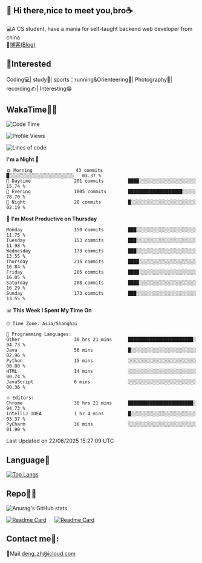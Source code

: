 👋 Hi there,nice to meet you,bro☕
---
💻A CS student, have a mania for self-taught backend web developer from china   
📌[博客(Blog)](https://github.com/HealUP/MyBlog)

 <!-- waka-box start -->
 <!-- waka-box end -->
 
🧲**Interested**
--
Coding💻| study📖| sports：running&Orienteering🏃‍| Photography📸| recording✍️| Interesting😁

WakaTime👨‍💻
---
<!--START_SECTION:waka-->
![Code Time](http://img.shields.io/badge/Code%20Time-3%2C177%20hrs%2051%20mins-blue)

![Profile Views](http://img.shields.io/badge/Profile%20Views-18-blue)

![Lines of code](https://img.shields.io/badge/From%20Hello%20World%20I%27ve%20Written-205.1%20thousand%20lines%20of%20code-blue)

**I'm a Night 🦉** 

```text
🌞 Morning                43 commits          █░░░░░░░░░░░░░░░░░░░░░░░░   03.37 % 
🌆 Daytime                201 commits         ████░░░░░░░░░░░░░░░░░░░░░   15.74 % 
🌃 Evening                1005 commits        ████████████████████░░░░░   78.70 % 
🌙 Night                  28 commits          █░░░░░░░░░░░░░░░░░░░░░░░░   02.19 % 
```
📅 **I'm Most Productive on Thursday** 

```text
Monday                   150 commits         ███░░░░░░░░░░░░░░░░░░░░░░   11.75 % 
Tuesday                  153 commits         ███░░░░░░░░░░░░░░░░░░░░░░   11.98 % 
Wednesday                173 commits         ███░░░░░░░░░░░░░░░░░░░░░░   13.55 % 
Thursday                 215 commits         ████░░░░░░░░░░░░░░░░░░░░░   16.84 % 
Friday                   205 commits         ████░░░░░░░░░░░░░░░░░░░░░   16.05 % 
Saturday                 208 commits         ████░░░░░░░░░░░░░░░░░░░░░   16.29 % 
Sunday                   173 commits         ███░░░░░░░░░░░░░░░░░░░░░░   13.55 % 
```


📊 **This Week I Spent My Time On** 

```text
🕑︎ Time Zone: Asia/Shanghai

💬 Programming Languages: 
Other                    30 hrs 21 mins      ████████████████████████░   94.73 % 
Java                     56 mins             █░░░░░░░░░░░░░░░░░░░░░░░░   02.96 % 
Python                   15 mins             ░░░░░░░░░░░░░░░░░░░░░░░░░   00.80 % 
HTML                     14 mins             ░░░░░░░░░░░░░░░░░░░░░░░░░   00.74 % 
JavaScript               6 mins              ░░░░░░░░░░░░░░░░░░░░░░░░░   00.36 % 

🔥 Editors: 
Chrome                   30 hrs 21 mins      ████████████████████████░   94.73 % 
IntelliJ IDEA            1 hr 4 mins         █░░░░░░░░░░░░░░░░░░░░░░░░   03.37 % 
PyCharm                  36 mins             ░░░░░░░░░░░░░░░░░░░░░░░░░   01.90 % 
```


 Last Updated on 22/06/2025 15:27:09 UTC
<!--END_SECTION:waka-->

Language🚀
---
[![Top Langs](https://github-readme-stats.vercel.app/api/top-langs/?username=HealUP&layout=compact&hide_border=true)](https://github.com/HealUP)

Repo🧑‍💻
---
![Anurag's GitHub stats](https://github-readme-stats.vercel.app/api?username=HealUP&count_private=true&show_icons=true&theme=gruvbox&hide_border=true) 

[![Readme Card](https://github-readme-stats.vercel.app/api/pin/?username=HealUP&repo=InternetEy&theme=transparent)](https://github.com/HealUP/InternetEy) &emsp;
[![Readme Card](https://github-readme-stats.vercel.app/api/pin/?username=HealUP&repo=CampusExperience&theme=transparent)](https://github.com/HealUP/CampusExperience)


Contact me📱:
---
📮Mail:deng_zh@icloud.com  
